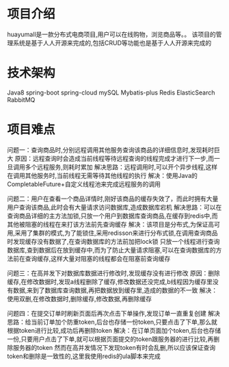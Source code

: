 # 项目介绍
huayumall是一款分布式电商项目,用户可以在线购物，浏览商品等。。
该项目的管理系统是基于人人开源来完成的,包括CRUD等功能也是基于人人开源来完成的
# 技术架构
Java8 spring-boot spring-cloud mySQL Mybatis-plus Redis ElasticSearch RabbitMQ 
# 项目难点
  问题一：查询商品时,分别远程调用其他服务查询该商品的详细信息时,发现耗时巨大
    原因：远程查询时会造成当前线程等待远程查询的线程完成才进行下一步,而一旦调用多个远程服务,则耗时累加
    解决思路：远程调用时,可以开个异步线程,这样在调用其他服务时,当前线程无需等待其他线程的执行
    解决：使用Java的CompletableFuture+自定义线程池来完成远程服务的调用
  
  问题二：用户在查看一个商品详情时,刚好该商品的缓存失效了，而此时拥有大量用户查询该商品,此时会有大量请求访问数据库,造成数据库宕机
    解决思路：可以在查询商品详细的主方法加锁,只放一个用户到数据库查询商品,在缓存到redis中,而其他被阻塞的线程在来打该方法前先查询缓存
    解决：该项目是分布式,为保证高可用,采用了集群的模式,为了能锁住,采用redisson来进行分布式锁,在调用查询商品时发现缓存没有数据了,在查询数据库的方法前加把lock锁
          只放一个线程进行查询数据库,查到数据后在放到缓存中,而为了防止大量请求阻塞,可以在查询数据库的方法前在查询缓存,这样大量对阻塞的线程都会在阻塞前查询缓存
          
  问题三：在高并发下对数据库数据进行修改时,发现缓存没有进行修改
    原因：删除缓存,在修改数据时,发现a线程删除了缓存,修改数据还没完成,b线程因为缓存里没有数据,来到了数据库查询数据,再把数据放到缓存里,造成的数据的不一致
    解决：使用双删,在修改数据时,删除缓存,修改数据,再删除缓存
    
  问题四：在提交订单时刷新页面后再次点击下单操作,发现订单一直重复创建
    解决思路：给当前订单加个防重token,后台也存储一份token,只要点击了下单,那么就根据token进行比较,成功后再删除token
    解决：在订单页面加个token,后台也存储一份,只要用户点击了下单,就可以根据页面提交的token跟服务器的进行比较,再删除服务器的token
            然而在高并发情况下发现token有时会乱删,所以应该保证查询token和删除是一致性的,这里我使用redis的ula脚本来完成
  
